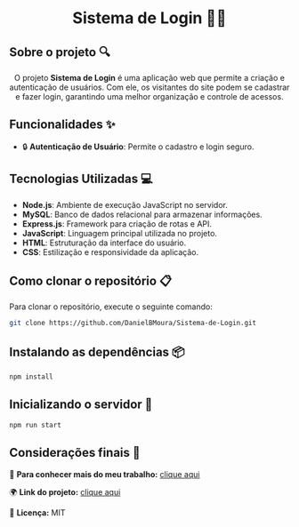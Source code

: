 # <h1 align="center">  Sistema de Login 🧑‍💻 </h1>

## Sobre o projeto 🔍

<p align="center">
  O projeto <strong>Sistema de Login</strong> é uma aplicação web que permite a criação e autenticação de usuários. Com ele, os visitantes do site podem se cadastrar e fazer login, garantindo uma melhor organização e controle de acessos. 
</p>

## Funcionalidades ✨

- 🔒 <strong>Autenticação de Usuário</strong>: Permite o cadastro e login seguro.

## Tecnologias Utilizadas 💻

- <strong>Node.js</strong>: Ambiente de execução JavaScript no servidor.
- <strong>MySQL</strong>: Banco de dados relacional para armazenar informações.
- <strong>Express.js</strong>: Framework para criação de rotas e API.
- <strong>JavaScript</strong>: Linguagem principal utilizada no projeto.
- <strong>HTML</strong>: Estruturação da interface do usuário.
- <strong>CSS</strong>: Estilização e responsividade da aplicação.

## Como clonar o repositório 📋

Para clonar o repositório, execute o seguinte comando:

```bash
git clone https://github.com/DanielBMoura/Sistema-de-Login.git
```

## Instalando as dependências 📦

```bash
npm install
```

## Inicializando o servidor 🚀

```bash
npm run start
```

## Considerações finais 📝

🔗 **Para conhecer mais do meu trabalho:** [clique aqui](#)

🌍 **Link do projeto:** [clique aqui](#)

📜 **Licença:** MIT


